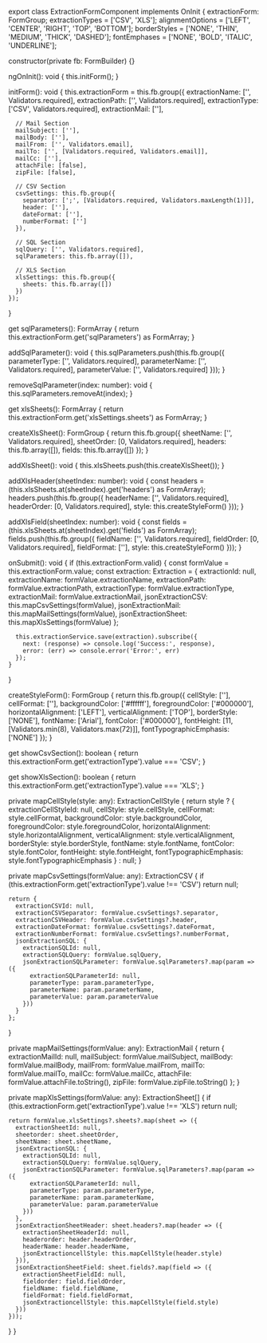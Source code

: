 export class ExtractionFormComponent implements OnInit {
extractionForm: FormGroup;
extractionTypes = ['CSV', 'XLS'];
alignmentOptions = ['LEFT', 'CENTER', 'RIGHT', 'TOP', 'BOTTOM'];
borderStyles = ['NONE', 'THIN', 'MEDIUM', 'THICK', 'DASHED'];
fontEmphases = ['NONE', 'BOLD', 'ITALIC', 'UNDERLINE'];

constructor(private fb: FormBuilder) {}

ngOnInit(): void {
this.initForm();
}

initForm(): void {
this.extractionForm = this.fb.group({
extractionName: ['', Validators.required],
extractionPath: ['', Validators.required],
extractionType: ['CSV', Validators.required],
extractionMail: [''],

      // Mail Section
      mailSubject: [''],
      mailBody: [''],
      mailFrom: ['', Validators.email],
      mailTo: ['', [Validators.required, Validators.email]],
      mailCc: [''],
      attachFile: [false],
      zipFile: [false],
      
      // CSV Section
      csvSettings: this.fb.group({
        separator: [';', [Validators.required, Validators.maxLength(1)]],
        header: [''],
        dateFormat: [''],
        numberFormat: ['']
      }),
      
      // SQL Section
      sqlQuery: ['', Validators.required],
      sqlParameters: this.fb.array([]),
      
      // XLS Section
      xlsSettings: this.fb.group({
        sheets: this.fb.array([])
      })
    });
}

get sqlParameters(): FormArray {
return this.extractionForm.get('sqlParameters') as FormArray;
}

addSqlParameter(): void {
this.sqlParameters.push(this.fb.group({
parameterType: ['', Validators.required],
parameterName: ['', Validators.required],
parameterValue: ['', Validators.required]
}));
}

removeSqlParameter(index: number): void {
this.sqlParameters.removeAt(index);
}

get xlsSheets(): FormArray {
return this.extractionForm.get('xlsSettings.sheets') as FormArray;
}

createXlsSheet(): FormGroup {
return this.fb.group({
sheetName: ['', Validators.required],
sheetOrder: [0, Validators.required],
headers: this.fb.array([]),
fields: this.fb.array([])
});
}

addXlsSheet(): void {
this.xlsSheets.push(this.createXlsSheet());
}

addXlsHeader(sheetIndex: number): void {
const headers = (this.xlsSheets.at(sheetIndex).get('headers') as FormArray);
headers.push(this.fb.group({
headerName: ['', Validators.required],
headerOrder: [0, Validators.required],
style: this.createStyleForm()
}));
}

addXlsField(sheetIndex: number): void {
const fields = (this.xlsSheets.at(sheetIndex).get('fields') as FormArray);
fields.push(this.fb.group({
fieldName: ['', Validators.required],
fieldOrder: [0, Validators.required],
fieldFormat: [''],
style: this.createStyleForm()
}));
}

onSubmit(): void {
if (this.extractionForm.valid) {
const formValue = this.extractionForm.value;
const extraction: Extraction = {
extractionId: null,
extractionName: formValue.extractionName,
extractionPath: formValue.extractionPath,
extractionType: formValue.extractionType,
extractionMail: formValue.extractionMail,
jsonExtractionCSV: this.mapCsvSettings(formValue),
jsonExtractionMail: this.mapMailSettings(formValue),
jsonExtractionSheet: this.mapXlsSettings(formValue)
};

      this.extractionService.save(extraction).subscribe({
        next: (response) => console.log('Success:', response),
        error: (err) => console.error('Error:', err)
      });
    }
}

createStyleForm(): FormGroup {
return this.fb.group({
cellStyle: [''],
cellFormat: [''],
backgroundColor: ['#ffffff'],
foregroundColor: ['#000000'],
horizontalAlignment: ['LEFT'],
verticalAlignment: ['TOP'],
borderStyle: ['NONE'],
fontName: ['Arial'],
fontColor: ['#000000'],
fontHeight: [11, [Validators.min(8), Validators.max(72)]],
fontTypographicEmphasis: ['NONE']
});
}

get showCsvSection(): boolean {
return this.extractionForm.get('extractionType').value === 'CSV';
}

get showXlsSection(): boolean {
return this.extractionForm.get('extractionType').value === 'XLS';
}

private mapCellStyle(style: any): ExtractionCellStyle {
return style ? {
extractionCellStyleId: null,
cellStyle: style.cellStyle,
cellFormat: style.cellFormat,
backgroundColor: style.backgroundColor,
foregroundColor: style.foregroundColor,
horizontalAlignment: style.horizontalAlignment,
verticalAlignment: style.verticalAlignment,
borderStyle: style.borderStyle,
fontName: style.fontName,
fontColor: style.fontColor,
fontHeight: style.fontHeight,
fontTypographicEmphasis: style.fontTypographicEmphasis
} : null;
}

private mapCsvSettings(formValue: any): ExtractionCSV {
if (this.extractionForm.get('extractionType').value !== 'CSV') return null;

    return {
      extractionCSVId: null,
      extractionCSVSeparator: formValue.csvSettings?.separator,
      extractionCSVHeader: formValue.csvSettings?.header,
      extractionDateFormat: formValue.csvSettings?.dateFormat,
      extractionNumberFormat: formValue.csvSettings?.numberFormat,
      jsonExtractionSQL: {
        extractionSQLId: null,
        extractionSQLQuery: formValue.sqlQuery,
        jsonExtractionSQLParameter: formValue.sqlParameters?.map(param => ({
          extractionSQLParameterId: null,
          parameterType: param.parameterType,
          parameterName: param.parameterName,
          parameterValue: param.parameterValue
        }))
      }
    };
}

private mapMailSettings(formValue: any): ExtractionMail {
return {
extractionMailId: null,
mailSubject: formValue.mailSubject,
mailBody: formValue.mailBody,
mailFrom: formValue.mailFrom,
mailTo: formValue.mailTo,
mailCc: formValue.mailCc,
attachFile: formValue.attachFile.toString(),
zipFile: formValue.zipFile.toString()
};
}

private mapXlsSettings(formValue: any): ExtractionSheet[] {
if (this.extractionForm.get('extractionType').value !== 'XLS') return null;

    return formValue.xlsSettings?.sheets?.map(sheet => ({
      extractionSheetId: null,
      sheetorder: sheet.sheetOrder,
      sheetName: sheet.sheetName,
      jsonExtractionSQL: {
        extractionSQLId: null,
        extractionSQLQuery: formValue.sqlQuery,
        jsonExtractionSQLParameter: formValue.sqlParameters?.map(param => ({
          extractionSQLParameterId: null,
          parameterType: param.parameterType,
          parameterName: param.parameterName,
          parameterValue: param.parameterValue
        }))
      },
      jsonExtractionSheetHeader: sheet.headers?.map(header => ({
        extractionSheetHeaderId: null,
        headerorder: header.headerOrder,
        headerName: header.headerName,
        jsonExtractioncellStyle: this.mapCellStyle(header.style)
      })),
      jsonExtractionSheetField: sheet.fields?.map(field => ({
        extractionSheetFieldId: null,
        fieldorder: field.fieldOrder,
        fieldName: field.fieldName,
        fieldFormat: field.fieldFormat,
        jsonExtractioncellStyle: this.mapCellStyle(field.style)
      }))
    }));
}
}